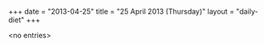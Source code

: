 +++
date = "2013-04-25"
title = "25 April 2013 (Thursday)"
layout = "daily-diet"
+++

\<no entries\>